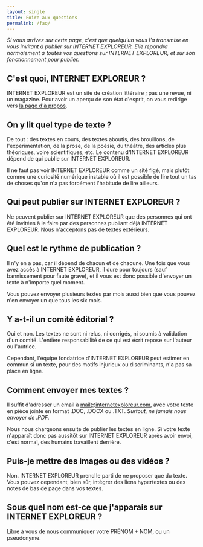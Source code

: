 ```yaml
---
layout: single
title: Foire aux questions
permalink: /faq/
---
```


*Si vous arrivez sur cette page, c'est que quelqu'un vous l'a transmise en vous invitant à publier sur INTERNET EXPLOREUR. Elle répondra normalement à toutes vos questions sur INTERNET EXPLOREUR, et sur son fonctionnement pour publier.*

## C'est quoi, INTERNET EXPLOREUR ?

INTERNET EXPLOREUR est un site de création littéraire ; pas une revue, ni un magazine. Pour avoir un aperçu de son état d'esprit, on vous redirige vers [la page d'à propos](https://internetexploreur.com/about).

## On y lit quel type de texte ?

De tout : des textes en cours, des textes aboutis, des brouillons, de l'expérimentation, de la prose, de la poésie, du théâtre, des articles plus théoriques, voire scientifiques, etc. Le contenu d'INTERNET EXPLOREUR dépend de qui publie sur INTERNET EXPLOREUR.

Il ne faut pas voir INTERNET EXPLOREUR comme un sité figé, mais plutôt comme une curiosité numérique instable où il est possible de lire tout un tas de choses qu'on n'a pas forcément l'habitude de lire ailleurs. 

## Qui peut publier sur INTERNET EXPLOREUR ?

Ne peuvent publier sur INTERNET EXPLOREUR que des personnes qui ont été invitées à le faire par des personnes publiant déjà INTERNET EXPLOREUR. Nous n'acceptons pas de textes extérieurs.

## Quel est le rythme de publication ?

Il n'y en a pas, car il dépend de chacun et de chacune. Une fois que vous avez accès à INTERNET EXPLOREUR, il dure pour toujours (sauf bannissement pour faute grave), et il vous est donc possible d'envoyer un texte à n'importe quel moment.

Vous pouvez envoyer plusieurs textes par mois aussi bien que vous pouvez n'en envoyer un que tous les six mois. 

## Y a-t-il un comité éditorial ?

Oui et non. Les textes ne sont ni relus, ni corrigés, ni soumis à validation d'un comité. L'entière responsabilité de ce qui est écrit repose sur l'auteur ou l'autrice.

Cependant, l'équipe fondatrice d'INTERNET EXPLOREUR peut estimer en commun si un texte, pour des motifs injurieux ou discriminants, n'a pas sa place en ligne.

## Comment envoyer mes textes ?

Il suffit d'adresser un email à [mail@internetexploreur.com](mail@internetexploreur.com), avec votre texte en pièce jointe en format .DOC, .DOCX ou .TXT. *Surtout, ne jamais nous envoyer de .PDF.* 

Nous nous chargeons ensuite de publier les textes en ligne. Si votre texte n'apparaît donc pas aussitôt sur INTERNET EXPLOREUR après avoir envoi, c'est normal, des humains travaillent derrière.

## Puis-je mettre des images ou des vidéos ?

Non. INTERNET EXPLOREUR prend le parti de ne proposer que du texte. Vous pouvez cependant, bien sûr, intégrer des liens hypertextes ou des notes de bas de page dans vos textes.

## Sous quel nom est-ce que j'apparais sur INTERNET EXPLOREUR ?

Libre à vous de nous communiquer votre PRÉNOM + NOM, ou un pseudonyme.  
